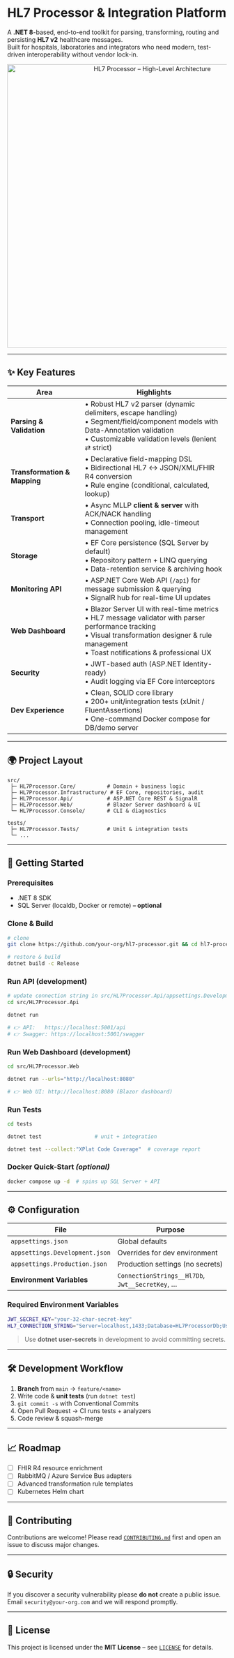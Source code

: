 # HL7 Processor & Integration Platform

A **.NET 8**-based, end-to-end toolkit for parsing, transforming, routing and persisting **HL7 v2** healthcare messages.  
Built for hospitals, laboratories and integrators who need modern, test-driven interoperability without vendor lock-in.

<p align="center">
  <img src="docs/architecture-diagram.svg" width="650" alt="HL7 Processor – High-Level Architecture"/>
</p>

---
## ✨ Key Features

| Area | Highlights |
|------|------------|
| **Parsing & Validation** | • Robust HL7 v2 parser (dynamic delimiters, escape handling)<br/>• Segment/field/component models with Data-Annotation validation<br/>• Customizable validation levels (lenient ⇄ strict) |
| **Transformation & Mapping** | • Declarative field-mapping DSL<br/>• Bidirectional HL7 ↔ JSON/XML/FHIR R4 conversion<br/>• Rule engine (conditional, calculated, lookup) |
| **Transport** | • Async MLLP **client & server** with ACK/NACK handling<br/>• Connection pooling, idle-timeout management |
| **Storage** | • EF Core persistence (SQL Server by default)<br/>• Repository pattern + LINQ querying<br/>• Data-retention service & archiving hook |
| **Monitoring API** | • ASP.NET Core Web API (`/api`) for message submission & querying<br/>• SignalR hub for real-time UI updates |
| **Web Dashboard** | • Blazor Server UI with real-time metrics<br/>• HL7 message validator with parser performance tracking<br/>• Visual transformation designer & rule management<br/>• Toast notifications & professional UX |
| **Security** | • JWT-based auth (ASP.NET Identity-ready)<br/>• Audit logging via EF Core interceptors |
| **Dev Experience** | • Clean, SOLID core library<br/>• 200+ unit/integration tests (xUnit / FluentAssertions)<br/>• One-command Docker compose for DB/demo server |

---
## 🌍 Project Layout

```
src/
 ├─ HL7Processor.Core/          # Domain + business logic
 ├─ HL7Processor.Infrastructure/ # EF Core, repositories, audit
 ├─ HL7Processor.Api/           # ASP.NET Core REST & SignalR
 ├─ HL7Processor.Web/           # Blazor Server dashboard & UI
 └─ HL7Processor.Console/       # CLI & diagnostics

tests/
 ├─ HL7Processor.Tests/         # Unit & integration tests
 └─ ...
```

---
## 🚀 Getting Started

### Prerequisites
* .NET 8 SDK
* SQL Server (localdb, Docker or remote) **– optional**

### Clone & Build
```bash
# clone
git clone https://github.com/your-org/hl7-processor.git && cd hl7-processor

# restore & build
dotnet build -c Release
```

### Run API (development)
```bash
# update connection string in src/HL7Processor.Api/appsettings.Development.json if needed
cd src/HL7Processor.Api

dotnet run

# 👉 API:   https://localhost:5001/api
# 👉 Swagger: https://localhost:5001/swagger
```

### Run Web Dashboard (development)
```bash
cd src/HL7Processor.Web

dotnet run --urls="http://localhost:8080"

# 👉 Web UI: http://localhost:8080 (Blazor dashboard)
```

### Run Tests
```bash
cd tests

dotnet test                 # unit + integration

dotnet test --collect:"XPlat Code Coverage"  # coverage report
```

### Docker Quick-Start *(optional)*
```bash
docker compose up -d  # spins up SQL Server + API
```

---
## ⚙️ Configuration

| File | Purpose |
|------|---------|
| `appsettings.json` | Global defaults |
| `appsettings.Development.json` | Overrides for dev environment |
| `appsettings.Production.json`  | Production settings (no secrets) |
| **Environment Variables** | `ConnectionStrings__Hl7Db`, `Jwt__SecretKey`, … |

### Required Environment Variables
```bash
JWT_SECRET_KEY="your-32-char-secret-key"
HL7_CONNECTION_STRING="Server=localhost,1433;Database=HL7ProcessorDb;User Id=sa;Password=YourPassword123!;Encrypt=true;TrustServerCertificate=true"
```

> Use **dotnet user-secrets** in development to avoid committing secrets.

---
## 🛠 Development Workflow
1. **Branch** from `main` → `feature/<name>`
2. Write code & **unit tests** (run `dotnet test`)
3. `git commit -s` with Conventional Commits
4. Open Pull Request → CI runs tests + analyzers
5. Code review & squash-merge

---
## 📈 Roadmap
- [ ] FHIR R4 resource enrichment
- [ ] RabbitMQ / Azure Service Bus adapters
- [ ] Advanced transformation rule templates
- [ ] Kubernetes Helm chart

---
## 🤝 Contributing
Contributions are welcome!  Please read [`CONTRIBUTING.md`](docs/CONTRIBUTING.md) first and open an issue to discuss major changes.

---
## 🔒 Security
If you discover a security vulnerability please **do not** create a public issue.  Email `security@your-org.com` and we will respond promptly.

---
## 📄 License

This project is licensed under the **MIT License** – see [`LICENSE`](LICENSE) for details.